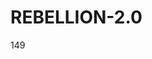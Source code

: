 # REBELLION-2.0                                                                                                          

149
